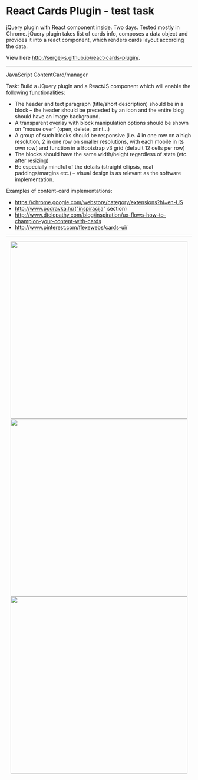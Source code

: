 # React Cards Plugin - test task

jQuery plugin with React component inside. Two days. Tested mostly in Chrome. jQuery plugin takes list of cards info, composes a data object and provides it into a react component, which renders cards layout according the data.

View here http://sergej-s.github.io/react-cards-plugin/.

<hr>
JavaScript ContentCard/manager

Task: Build a JQuery plugin and a ReactJS component which will enable the following functionalities:

* The header and text paragraph (title/short description) should be in a block – the header should be preceded by an icon and the entire blog should have an image background.
* A transparent overlay with block manipulation options should be shown on “mouse over” (open, delete, print...)
* A group of such blocks should be responsive (i.e. 4 in one row on a high resolution, 2 in one row on smaller resolutions, with each mobile in its own row) and function in a Bootstrap v3 grid (default 12 cells per row)
* The blocks should have the same width/height regardless of state (etc. after resizing)
* Be especially mindful of the details (straight ellipsis, neat paddings/margins etc.) – visual design is as relevant as the software implementation.

Examples of content-card implementations:
* https://chrome.google.com/webstore/category/extensions?hl=en-US
* http://www.podravka.hr/("inspiracija" section)
* http://www.dtelepathy.com/blog/inspiration/ux-flows-how-to-champion-your-content-with-cards
* http://www.pinterest.com/flexewebs/cards-ui/

<hr>

<p align="center">
  <img src="http://sergej-s.github.io/cdn/react-cards-plugin-01.png" width="480">
  <img src="http://sergej-s.github.io/cdn/react-cards-plugin-02.png" width="480">
  <img src="http://sergej-s.github.io/cdn/react-cards-plugin-03.png" width="480">
</p>
